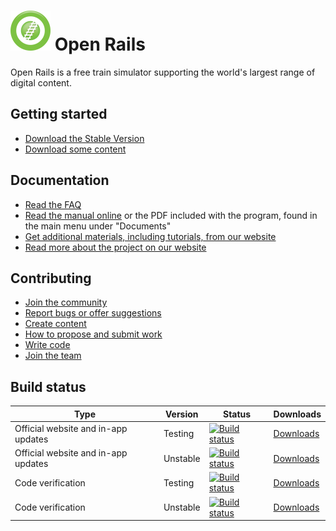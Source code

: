 # ![](../Source/Documentation/Manual/images/or_logo.png) Open Rails

Open Rails is a free train simulator supporting the world's largest range of digital content.

## Getting started

* [Download the Stable Version](http://www.openrails.org/download/program/?utm_campaign=documentation&utm_source=readme&utm_medium=referral)
* [Download some content](http://www.openrails.org/download/content/?utm_campaign=documentation&utm_source=readme&utm_medium=referral)

## Documentation

* [Read the FAQ](http://www.openrails.org/learn/faq/?utm_campaign=documentation&utm_source=readme&utm_medium=referral)
* [Read the manual online](https://open-rails.readthedocs.io/en/1.5.1/) or the PDF included with the program, found in the main menu under "Documents"
* [Get additional materials, including tutorials, from our website](http://www.openrails.org/learn/manual-and-tutorials/?utm_campaign=documentation&utm_source=readme&utm_medium=referral)
* [Read more about the project on our website](http://www.openrails.org/discover/open-rails/?utm_campaign=documentation&utm_source=readme&utm_medium=referral)

## Contributing

* [Join the community](http://www.openrails.org/share/community/?utm_campaign=documentation&utm_source=readme&utm_medium=referral)
* [Report bugs or offer suggestions](http://www.openrails.org/contribute/reporting-bugs/?utm_campaign=documentation&utm_source=readme&utm_medium=referral)
* [Create content](http://www.openrails.org/contribute/building-models/?utm_campaign=documentation&utm_source=readme&utm_medium=referral)
* [How to propose and submit work](Contributing.md)
* [Write code](http://www.openrails.org/contribute/developing-code/?utm_campaign=documentation&utm_source=readme&utm_medium=referral)
* [Join the team](http://www.openrails.org/contribute/joining-the-team/?utm_campaign=documentation&utm_source=readme&utm_medium=referral)


## Build status

Type | Version  | Status | Downloads
-- | -- | -- | --
Official website and in-app updates | Testing  | [![Build status](https://james-ross.co.uk/projects/or/testing/ci_status.svg)](https://james-ross.co.uk/projects/or/testing/ci_log.txt) | [Downloads](http://www.openrails.org/download/program/?utm_campaign=documentation&utm_source=readme&utm_medium=referral)
Official website and in-app updates | Unstable | [![Build status](https://james-ross.co.uk/projects/or/ci_status.svg)](https://james-ross.co.uk/projects/or/ci_log.txt) | [Downloads](https://james-ross.co.uk/projects/or/builds?utm_campaign=documentation&utm_source=readme&utm_medium=referral)
Code verification | Testing  | [![Build status](https://ci.appveyor.com/api/projects/status/37hhwwna5809xyhl/branch/master?svg=true)](https://ci.appveyor.com/project/openrails/openrails/branch/master) | [Downloads](https://ci.appveyor.com/project/openrails/openrails/branch/master/artifacts)
Code verification | Unstable | [![Build status](https://ci.appveyor.com/api/projects/status/37hhwwna5809xyhl/branch/unstable?svg=true)](https://ci.appveyor.com/project/openrails/openrails/branch/unstable) | [Downloads](https://ci.appveyor.com/project/openrails/openrails/branch/unstable/artifacts)
